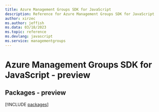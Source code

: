 ```yaml
---
title: Azure Management Groups SDK for JavaScript
description: Reference for Azure Management Groups SDK for JavaScript
author: xirzec
ms.author: jeffish
ms.data: 03/18/2023
ms.topic: reference
ms.devlang: javascript
ms.service: managementgroups
---
```

# Azure Management Groups SDK for JavaScript - preview
## Packages - preview
[!INCLUDE [packages](management-groups-index.md)]